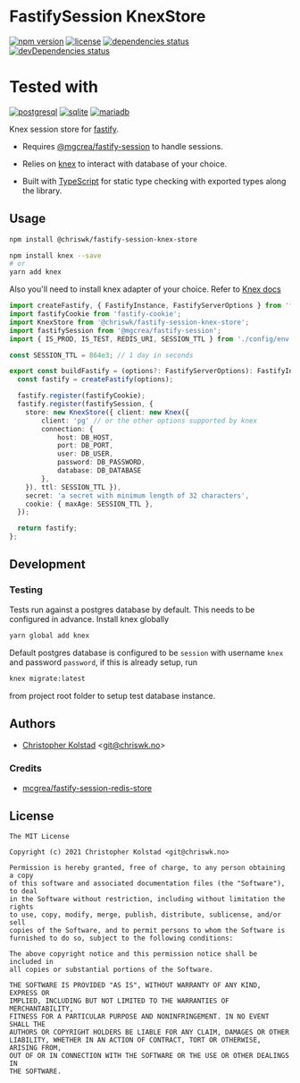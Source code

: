 # FastifySession KnexStore

[![npm version](https://img.shields.io/npm/v/fastify-session-knex-store)](https://github.com/chriswk/fastify-session-redis-store/releases)
[![license](https://img.shields.io/npm/l/fastify-session-knex-store)](https://tldrlegal.com/license/mit-license)
[![dependencies status](https://img.shields.io/david/chriswk/fastify-session-knex-store)](https://david-dm.org/chriswk/fastify-session-knex-store)
[![devDependencies status](https://img.shields.io/david/dev/chriswk/fastify-session-knex-store)](https://david-dm.org/chriswk/fastify-session-knex-store?type=dev)

# Tested with
[![postgresql](https://img.shields.io/github/workflow/status/chriswk/fastify-session-knex-store/ci)](https://github.com/chriswk/fastify-session-knex-store/actions)
[![sqlite](https://img.shields.io/github/workflow/status/chriswk/fastify-session-knex-store/sqlite)](https://github.com/chriswk/fastify-session-knex-store/actions)
[![mariadb](https://img.shields.io/github/workflow/status/chriswk/fastify-session-knex-store/mariadb)](https://github.com/chriswk/fastify-session-knex-store/actions)


Knex session store for [fastify](https://github.com/fastify/fastify).

- Requires [@mgcrea/fastify-session](https://github.com/mgcrea/fastify-session) to handle sessions.

- Relies on [knex](https://knexjs.org) to interact with database of your choice.

- Built with [TypeScript](https://www.typescriptlang.org/) for static type checking with exported types along the
  library.

## Usage

```bash
npm install @chriswk/fastify-session-knex-store
```

```bash
npm install knex --save
# or
yarn add knex
```

Also you'll need to install knex adapter of your choice. Refer to [Knex docs](http://knexjs.org/#Installation-node)

```ts
import createFastify, { FastifyInstance, FastifyServerOptions } from 'fastify';
import fastifyCookie from 'fastify-cookie';
import KnexStore from '@chriswk/fastify-session-knex-store';
import fastifySession from '@mgcrea/fastify-session';
import { IS_PROD, IS_TEST, REDIS_URI, SESSION_TTL } from './config/env';

const SESSION_TTL = 864e3; // 1 day in seconds

export const buildFastify = (options?: FastifyServerOptions): FastifyInstance => {
  const fastify = createFastify(options);

  fastify.register(fastifyCookie);
  fastify.register(fastifySession, {
    store: new KnexStore({ client: new Knex({
        client: 'pg' // or the other options supported by knex
        connection: {
            host: DB_HOST,
            port: DB_PORT,
            user: DB_USER,
            password: DB_PASSWORD,
            database: DB_DATABASE
        },
    }), ttl: SESSION_TTL }),
    secret: 'a secret with minimum length of 32 characters',
    cookie: { maxAge: SESSION_TTL },
  });

  return fastify;
};
```

## Development

### Testing

Tests run against a postgres database by default. This needs to be configured in advance. Install knex globally
```bash
yarn global add knex
```

Default postgres database is configured to be `session` with username `knex` and password `password`, if this is already setup, run
```bash
knex migrate:latest
```

from project root folder to setup test database instance.


## Authors

- [Christopher Kolstad](https://github.com/chriswk) <<git@chriswk.no>>

### Credits

- [mcgrea/fastify-session-redis-store](https://github.com/mgcrea/fastify-session-redis-store)

## License

```
The MIT License

Copyright (c) 2021 Christopher Kolstad <git@chriswk.no>

Permission is hereby granted, free of charge, to any person obtaining a copy
of this software and associated documentation files (the "Software"), to deal
in the Software without restriction, including without limitation the rights
to use, copy, modify, merge, publish, distribute, sublicense, and/or sell
copies of the Software, and to permit persons to whom the Software is
furnished to do so, subject to the following conditions:

The above copyright notice and this permission notice shall be included in
all copies or substantial portions of the Software.

THE SOFTWARE IS PROVIDED "AS IS", WITHOUT WARRANTY OF ANY KIND, EXPRESS OR
IMPLIED, INCLUDING BUT NOT LIMITED TO THE WARRANTIES OF MERCHANTABILITY,
FITNESS FOR A PARTICULAR PURPOSE AND NONINFRINGEMENT. IN NO EVENT SHALL THE
AUTHORS OR COPYRIGHT HOLDERS BE LIABLE FOR ANY CLAIM, DAMAGES OR OTHER
LIABILITY, WHETHER IN AN ACTION OF CONTRACT, TORT OR OTHERWISE, ARISING FROM,
OUT OF OR IN CONNECTION WITH THE SOFTWARE OR THE USE OR OTHER DEALINGS IN
THE SOFTWARE.
```